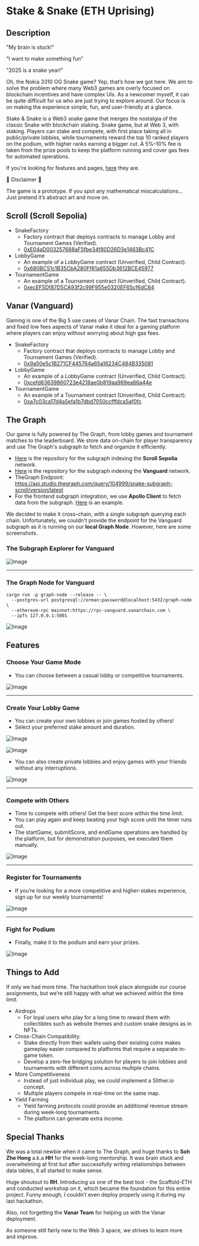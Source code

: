 # Stake & Snake (ETH Uprising)

## Description
"My brain is stuck!"

"I want to make something fun"

"2025 is a snake year!"

Oh, the Nokia 3310 OG Snake game? Yep, that’s how we got here. We aim to solve the problem where many Web3 games are overly focused on blockchain incentives and have complex UIs. As a newcomer myself, it can be quite difficult for us who are just trying to explore around. Our focus is on making the experience simple, fun, and user-friendly at a glance.

Stake & Snake is a Web3 snake game that merges the nostalgia of the classic Snake with blockchain staking. Snake game, but at Web 3, with staking. Players can stake and compete, with first place taking all in public/private lobbies, while tournaments reward the top 10 ranked players on the podium, with higher ranks earning a bigger cut. A 5%–10% fee is taken from the prize pools to keep the platform running and cover gas fees for automated operations.

If you're looking for features and pages, [here](https://github.com/Norman2115/stake-and-snake/blob/main/README.md#features) they are.

🚨 Disclaimer 🚨

The game is a prototype. If you spot any mathematical miscalculations... Just pretend it’s abstract art and move on.

## Scroll (Scroll Sepolia)
* SnakeFactory
  * Factory contract that deploys contracts to manage Lobby and Tournament Games (Verified).
  * [0xE04aD003257688aF5fbe34f80D26D3e1463Bc41C](https://sepolia.scrollscan.com/address/0xE04aD003257688aF5fbe34f80D26D3e1463Bc41C)
* LobbyGame
  * An example of a LobbyGame contract (Unverified, Child Contract).
  * [0x680BC51c1B35CbA280Ff61a655Db3612BCE45977](https://sepolia.scrollscan.com/address/0x680BC51c1B35CbA280Ff61a655Db3612BCE45977)
* TournamentGame
  * An example of a Tournament contract (Unverified, Child Contract).
  * [0xecEF5Df87D5CA93f2c99F955e0320EF65cf6dC84](https://sepolia.scrollscan.com/address/0xecEF5Df87D5CA93f2c99F955e0320EF65cf6dC84)

## Vanar (Vanguard)
Gaming is one of the Big 5 use cases of Vanar Chain. The fast transactions and fixed low fees aspects of Vanar make it ideal for a gaming platform where players can enjoy without worrying about high gas fees.

* SnakeFactory
  * Factory contract that deploys contracts to manage Lobby and Tournament Games (Verified).
  * [0x9a50e5c1B271CF445764a65a16234C484B335081](https://explorer-vanguard.vanarchain.com/address/0x9a50e5c1B271CF445764a65a16234C484B335081)
* LobbyGame
  * An example of a LobbyGame contract (Unverified, Child Contract).
  * [0xcefd63639860723e4218ae0b819aa989ea86a44e](https://explorer-vanguard.vanarchain.com/address/0xCEFd63639860723E4218AE0B819aA989ea86a44e)
* TournamentGame
  * An example of a Tournament contract (Unverified, Child Contract).
  * [0xa7c03ca17d4a5efa1b7dbd7050ccfffdca5af0fc](https://explorer-vanguard.vanarchain.com/address/0xa7C03Ca17d4A5efA1B7dBD7050CcfffDCa5af0FC)

## The Graph
Our game is fully powered by The Graph, from lobby games and tournament matches to the leaderboard. We store data on-chain for player transparency and use The Graph's subgraph to fetch and organize it efficiently.
* [Here](packages/snake-subgraph-scroll/) is the repository for the subgraph indexing the **Scroll Sepolia** network.
* [Here](packages/snake-graph-vanar/) is the repository for the subgraph indexing the **Vanguard** network.
* TheGraph Endpoint: https://api.studio.thegraph.com/query/104999/snake-subgraph-scroll/version/latest
* For the frontend subgraph integration, we use **Apollo Client** to fetch data from the subgraph. [Here](packages/nextjs/app/lobbies/page.tsx#L16-L77) is an example.

We decided to make it cross-chain, with a single subgraph querying each chain. Unfortunately, we couldn't provide the endpoint for the Vanguard subgraph as it is running on our **local Graph Node**. However, here are some screenshots.

### The Subgraph Explorer for Vanguard
![Image](https://github.com/user-attachments/assets/4f3cc951-f8b7-4b02-afbc-30f234479354)

---

### The Graph Node for Vanguard
```
cargo run -p graph-node --release -- \
  --postgres-url postgresql://orman:password@localhost:5432/graph-node \
  --ethereum-rpc mainnet:https://rpc-vanguard.vanarchain.com \
  --ipfs 127.0.0.1:5001
```
![Image](https://github.com/user-attachments/assets/53d92c92-5ebb-4e9c-8424-3a9b43574171)

## Features
### Choose Your Game Mode
* You can choose between a casual lobby or competitive tournaments.

![Image](https://github.com/user-attachments/assets/bc27d09f-42eb-4be0-98c7-d606212e415c)

---

### Create Your Lobby Game
* You can create your own lobbies or join games hosted by others!
* Select your preferred stake amount and duration.

![Image](https://github.com/user-attachments/assets/ac053550-7020-48f6-b9a5-0006e2fdc022)

![Image](https://github.com/user-attachments/assets/16fd76c9-d803-4cfd-b58c-d939b4d7a170)

* You can also create private lobbies and enjoy games with your friends without any interruptions.

![Image](https://github.com/user-attachments/assets/99fdbcd3-dc37-4def-9f73-a032c13ae746)

---

### Compete with Others

* Time to compete with others! Get the best score within the time limit.
* You can play again and keep beating your high score until the timer runs out.
* The startGame, submitScore, and endGame operations are handled by the platform, but for demonstration purposes, we executed them manually.

![Image](https://github.com/user-attachments/assets/a35268dd-c328-4ed9-a1cd-4eb23e33415c)

---

### Register for Tournaments

* If you’re looking for a more competitive and higher-stakes experience, sign up for our weekly tournaments!

![Image](https://github.com/user-attachments/assets/a414aebe-0804-4c0c-a275-217c0ef6109f)

---

### Fight for Podium

* Finally, make it to the podium and earn your prizes.

![Image](https://github.com/user-attachments/assets/8ebbdeae-bb0b-4267-a90b-4154993f3096)

## Things to Add
If only we had more time. The hackathon took place alongside our course assignments, but we’re still happy with what we achieved within the time limit.
* Airdrops
  * For loyal users who play for a long time to reward them with collectibles such as website themes and custom snake designs as in NFTs.
* Cross-Chain Compatibility.
  * Stake directly from their wallets using their existing coins makes gameplay easier compared to platforms that require a separate in-game token.
  * Develop a zero-fee bridging solution for players to join lobbies and tournaments with different coins across multiple chains.
* More Competitiveness
  * Instead of just individual play, we could implement a Slither.io concept.
  * Multiple players compete in real-time on the same map.
* Yield Farming
  *  Yield farming protocols could provide an additional revenue stream during week-long tournaments.
  *  The platform can generate extra income.

## Special Thanks
We was a total newbie when it came to The Graph, and huge thanks to **Soh Zhe Hong** a.k.a **HH** for the week-long mentorship. It was brain stuck and overwhelming at first but after successfully writing relationships between data tables, it all started to make sense.

Huge shoutout to **RH**. Introducing us one of the best tool - the Scaffold-ETH and conducted workshop on it, which became the foundation for this entire project. Funny enough, I couldn’t even deploy properly using it during my last hackathon.

Also, not forgetting the **Vanar Team** for helping us with the Vanar deployment. 

As someone still fairly new to the Web 3 space, we strives to learn more and improve.
